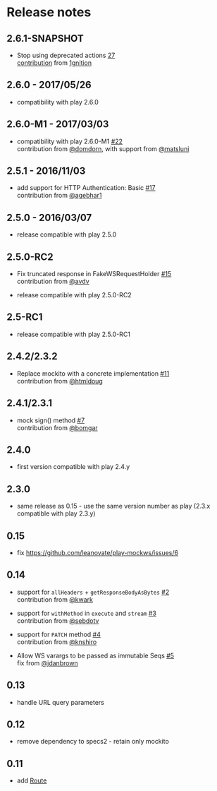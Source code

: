 # Release notes

## 2.6.1-SNAPSHOT

- Stop using deprecated actions [27](https://github.com/leanovate/play-mockws/issues/27)  
  [contribution](https://github.com/leanovate/play-mockws/pull/28) from [1gnition](https://github.com/1gnition)

## 2.6.0 - 2017/05/26

- compatibility with play 2.6.0

## 2.6.0-M1 - 2017/03/03

- compatibility with play 2.6.0-M1 [#22](https://github.com/leanovate/play-mockws/pull/22)  
  contribution from [@domdorn](https://github.com/domdorn), with support from [@matsluni](https://github.com/matsluni)

## 2.5.1 - 2016/11/03

- add support for HTTP Authentication: Basic [#17](https://github.com/leanovate/play-mockws/pull/17)  
  contribution from [@agebhar1](https://github.com/agebhar1)

## 2.5.0 - 2016/03/07

- release compatible with play 2.5.0

## 2.5.0-RC2

- Fix truncated response in FakeWSRequestHolder [#15](https://github.com/leanovate/play-mockws/pull/15)  
  contribution from [@avdv](https://github.com/avdv)

- release compatible with play 2.5.0-RC2

## 2.5-RC1

- release compatible with play 2.5.0-RC1

## 2.4.2/2.3.2

- Replace mockito with a concrete implementation [#11](https://github.com/leanovate/play-mockws/pull/11)  
  contribution from [@htmldoug](https://github.com/htmldoug)

## 2.4.1/2.3.1

- mock sign() method [#7](https://github.com/leanovate/play-mockws/pull/7)  
  contribution from [@bomgar](https://github.com/bomgar)

## 2.4.0

- first version compatible with play 2.4.y

## 2.3.0

- same release as 0.15 - use the same version number as play (2.3.x compatible with play 2.3.y)

## 0.15

- fix https://github.com/leanovate/play-mockws/issues/6

## 0.14

- support for `allHeaders` + `getResponseBodyAsBytes` [#2](https://github.com/leanovate/play-mockws/pull/2)  
  contribution from [@kwark](https://github.com/kwark)

- support for `withMethod` in `execute` and `stream` [#3](https://github.com/leanovate/play-mockws/pull/3)  
  contribution from [@sebdotv](https://github.com/sebdotv)

- support for `PATCH` method [#4](https://github.com/leanovate/play-mockws/pull/4)  
  contribution from [@knshiro](https://github.com/knshiro)

- Allow WS varargs to be passed as immutable Seqs [#5](https://github.com/leanovate/play-mockws/pull/5)  
  fix from [@jdanbrown](https://github.com/jdanbrown)

## 0.13

- handle URL query parameters

## 0.12

- remove dependency to specs2 - retain only mockito

## 0.11

- add [Route](src/main/scala/mockws/Route.scala)
